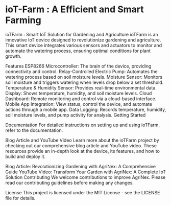# ioT-Farm : A Efficient and Smart Farming
ioTFarm : Smart IoT Solution for Gardening and Agriculture
ioTFarm is an innovative IoT device designed to revolutionize gardening and agriculture. This smart device integrates various sensors and actuators to monitor and automate the watering process, ensuring optimal conditions for plant growth.

Features
ESP8266 Microcontroller: The brain of the device, providing connectivity and control.
Relay-Controlled Electric Pump: Automates the watering process based on soil moisture levels.
Moisture Sensor: Monitors soil moisture and triggers watering when levels drop below a set threshold.
Temperature & Humidity Sensor: Provides real-time environmental data.
Display: Shows temperature, humidity, and soil moisture levels.
Cloud Dashboard: Remote monitoring and control via a cloud-based interface.
Mobile App Integration: View status, control the device, and automate actions through a mobile app.
Data Logging: Records temperature, humidity, soil moisture levels, and pump activity for analysis.
Getting Started

Documentation
For detailed instructions on setting up and using ioTFarm, refer to the documentation.

Blog Article and YouTube Video
Learn more about the ioTFarm project by checking out our comprehensive blog article and YouTube video. These resources provide an in-depth look at the device, its features, and how to build and deploy it.

Blog Article: Revolutionizing Gardening with AgriNex: A Comprehensive Guide
YouTube Video: Transform Your Garden with AgriNex: A Complete IoT Solution
Contributing
We welcome contributions to improve AgriNex. Please read our contributing guidelines before making any changes.

License
This project is licensed under the MIT License - see the LICENSE file for details.
